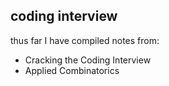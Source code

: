 ## coding interview

thus far I have compiled notes from:
* Cracking the Coding Interview
* Applied Combinatorics
